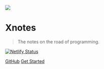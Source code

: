 <!-- _coverpage.md -->

![](http://pic.xiaoxin.link/img/v2-291be7780689a775c9ecb655daa67fe4_r%20(1).png)


# Xnotes <small></small>

> The notes on the road of programming.

[![Netlify Status](https://api.netlify.com/api/v1/badges/31b73ed9-ab1b-4d78-92c5-1ae24345ad9d/deploy-status)](https://app.netlify.com/sites/xxdocs/deploys)

[GitHub](https://github.com/WeiXinao/docs)
[Get Started](#docsify)
